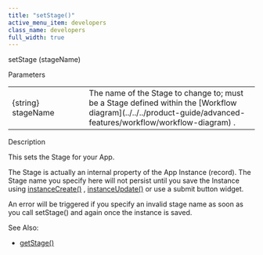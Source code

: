 ```yaml
---
title: "setStage()"
active_menu_item: developers
class_name: developers
full_width: true
---
```



setStage (stageName)

Parameters

<table>
<tr>
<td width="228">
{string} stageName

</td>
<td width="9">
</td>
<td width="643">
The name of the Stage to change to; must be a Stage defined within the [Workflow diagram](../../../product-guide/advanced-features/workflow/workflow-diagram) .

</td>
</tr>
</table>

Description

This sets the Stage for your App.

The Stage is actually an internal property of the App Instance (record). The Stage name you specify here will not persist until you save the Instance using [instanceCreate()](../instance-data-functions/instancecreate) , [instanceUpdate()](../instance-data-functions/instancesave) or use a submit button widget.

An error will be triggered if you specify an invalid stage name as soon as you call setStage() and again once the instance is saved.

See Also:

 - [getStage()](getstage)

